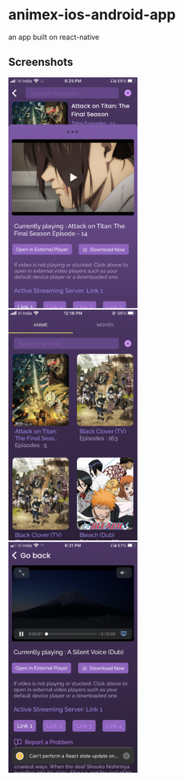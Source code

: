 # animex-ios-android-app

an app built on react-native

## Screenshots

<p float="left">
    <img src="https://github.com/chandan-02/animex-ios-android-app/blob/main/screenshots/1.PNG" height="460" />
    <img src="https://github.com/chandan-02/animex-ios-android-app/blob/main/screenshots/2.PNG" height="460" />
    <img src="https://github.com/chandan-02/animex-ios-android-app/blob/main/screenshots/3.PNG" height="460" />
</p>